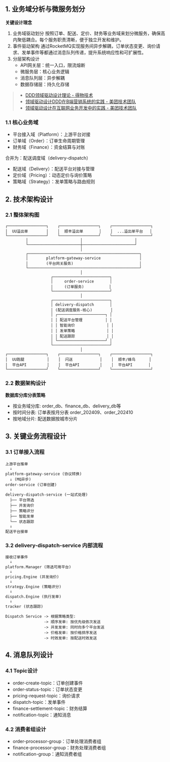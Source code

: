 ## 1. 业务域分析与微服务划分

**关键设计理念**

1. 业务域驱动划分
   按照订单、配送、定价、财务等业务域来划分微服务，确保高内聚低耦合。每个服务职责清晰，便于独立开发和维护。
2. 事件驱动架构
   通过RocketMQ实现服务间异步解耦，订单状态变更、询价请求、发单事件等都通过消息队列传递，提升系统响应性和可扩展性。
3. 分层架构设计
   * API网关层：统一入口，限流熔断
   * 微服务层：核心业务逻辑
   * 消息队列层：异步解耦
   * 数据存储层：持久化存储

> - [DDD领域驱动设计理论 - 得物技术](https://tech.dewu.com/article?id=113)
> - [领域驱动设计DDD在B端营销系统的实践 - 美团技术团队](https://tech.meituan.com/2017/12/22/ddd-in-practice.html) 
> - [领域驱动设计在互联网业务开发中的实践 - 美团技术团队](https://tech.meituan.com/2024/05/27/ddd-in-business.html)

### 1.1 核心业务域

* 平台接入域（Platform）：上游平台对接
* 订单域（Order）：订单生命周期管理
* 财务域（Finance）：资金结算与对账

合并为：配送调度域（delivery-dispatch）
* 配送域（Delivery）：配送平台对接与管理
* 定价域（Pricing）：动态定价与询价策略
* 策略域（Strategy）：发单策略与路由规则

## 2. 技术架构设计
### 2.1 整体架构图
```text
┌─────────────────┐    ┌─────────────────┐    ┌─────────────────┐
│  UU溢出单        │    │  顺丰溢出单       │    │  ...溢出单平台   │
└─────────────────┘    └─────────────────┘    └─────────────────┘
         │                       │                       │
         └───────────────────────┼───────────────────────┘
                                 │
         ┌─────────────────────────────────────────────────┐
         │        platform-gateway-service                 │
         │        (平台网关服务)                             │
         └─────────────────────────────────────────────────┘
                                 │
                    ┌─────────────────────────┐
                    │     order-service       │
                    │     (订单服务)           │
                    └─────────────────────────┘
                                 │
                    ┌─────────────────────────┐
                    │ delivery-dispatch       │
                    │ (配送调度服务-核心)        │
                    │ ┌─────────────────────┐ │
                    │ │ 配送平台管理          │ │
                    │ │ 智能询价              │ │
                    │ │ 发单策略              │ │
                    │ │ 配送跟踪              │ │
                    │ └─────────────────────┘ │
                    └─────────────────────────┘
                                 │
┌─────────────────┐    ┌─────────────────┐    ┌─────────────────┐
│  UU跑腿          │    │  闪送            │    │  顺丰/蜂鸟      │
│  平台API         │    │  平台API         │    │  平台API       │
└─────────────────┘    └─────────────────┘    └─────────────────┘
```
### 2.2 数据架构设计

**数据库分库分表策略**

- 按业务域分库: order_db、finance_db、delivery_db等 
- 按时间分表: 订单表按月分表 order_202409、order_202410
- 按地域分片: 配送数据按城市分片

## 3. 关键业务流程设计

### 3.1 订单接入流程
```text
上游平台推单 
  ↓
platform-gateway-service (协议转换)
  ↓ (MQ异步)
order-service (订单创建)
  ↓ 
delivery-dispatch-service (一站式处理)
  ├── 平台筛选
  ├── 并发询价  
  ├── 策略评分
  ├── 智能发单
  └── 状态跟踪
  ↓
配送平台接单
```

### 3.2 delivery-dispatch-service 内部流程
```text
接收订单事件
  ↓
platform.Manager (筛选可用平台)
  ↓
pricing.Engine (并发询价)
  ↓
strategy.Engine (策略评分)
  ↓
dispatch.Engine (执行发单)
  ↓
tracker (状态跟踪)

Dispatch Service -> 根据策略类型:
                 -> 顺序发单: 按优先级依次发送
                 -> 并发发单: 同时向多个平台发送
                 -> 价格发单: 按价格排序发送
                 -> 时效发单: 按配送时效发送
```

## 4. 消息队列设计
### 4.1 Topic设计

* order-create-topic：订单创建事件
* order-status-topic：订单状态变更
* pricing-request-topic：询价请求
* dispatch-topic：发单事件
* finance-settlement-topic：财务结算
* notification-topic：通知消息

### 4.2 消费者组设计

* order-processor-group：订单处理消费者组
* finance-processor-group：财务处理消费者组
* notification-group：通知消费者组